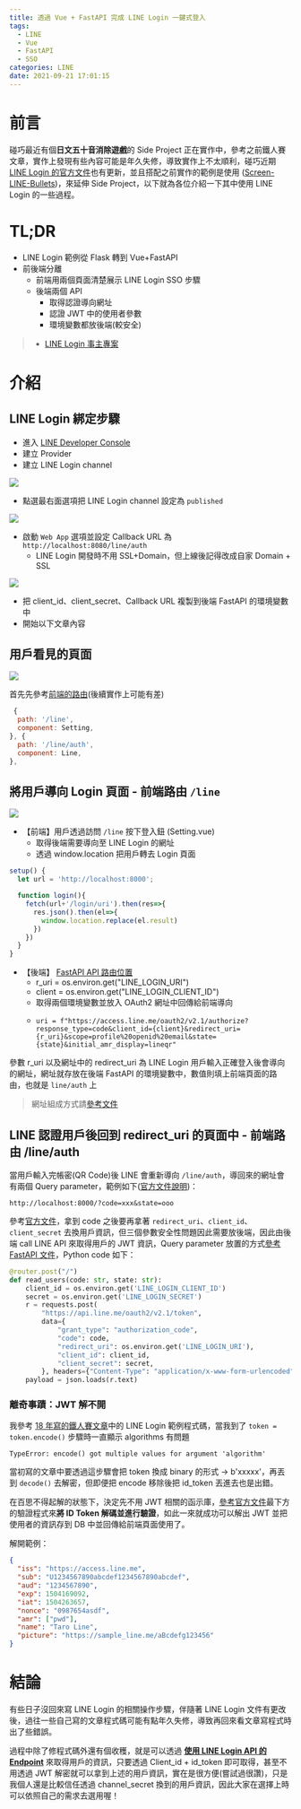 ```yaml
---
title: 透過 Vue + FastAPI 完成 LINE Login 一鍵式登入
tags:
  - LINE
  - Vue
  - FastAPI
  - SSO
categories: LINE
date: 2021-09-21 17:01:15
---
```



<style>
  section.compact {
    font-size: 150%  
  }
  img[alt~="center"] {
    display: block;
    margin: 0 auto;
  }
</style>

# 前言

碰巧最近有個**日文五十音消除遊戲**的 Side Project 正在實作中，參考之前鐵人賽文章，實作上發現有些內容可能是年久失修，導致實作上不太順利，碰巧近期 [LINE Login 的官方文件](https://developers.line.biz/zh-hant/docs/line-login/integrate-line-login/#verify-id-token)也有更新，並且搭配之前實作的範例是使用 ([Screen-LINE-Bullets](https://github.com/louis70109/Screen-LINE-Bullets))，來延伸 Side Project，以下就為各位介紹一下其中使用 LINE Login 的一些過程。

# TL;DR

- LINE Login 範例從 Flask 轉到 Vue+FastAPI
- 前後端分離
  - 前端用兩個頁面清楚展示 LINE Login SSO 步驟
  - 後端兩個 API
    - 取得認證導向網址
    - 認證 JWT 中的使用者參數
    - 環境變數都放後端(較安全)

> - [LINE Login 事主專案](https://github.com/louis70109/WordsGame)

<!-- more -->

# 介紹

## LINE Login 綁定步驟

- 進入 [LINE Developer Console](https://developers.line.biz/console/)
- 建立 Provider
- 建立 LINE Login channel

![](https://nijialin.com/images/2021/login/2.png)

- 點選最右面選項把 LINE Login channel 設定為 `published`

![](https://nijialin.com/images/2021/login/3.png)

- 啟動 `Web App` 選項並設定 Callback URL 為 `http://localhost:8080/line/auth`
  - LINE Login 開發時不用 SSL+Domain，但上線後記得改成自家 Domain + SSL

![](https://nijialin.com/images/2021/login/4.png)

- 把 client_id、client_secret、Callback URL 複製到後端 FastAPI 的環境變數中
- 開始以下文章內容

## 用戶看見的頁面

![](https://nijialin.com/images/2021/login/1.png)

首先先參考[前端的路由](https://github.com/louis70109/WordsGame/blob/master/src/router/index.js)(後續實作上可能有差)

```javascript
 {
  path: '/line',
  component: Setting,
}, {
  path: '/line/auth',
  component: Line,
},
```

## 將用戶導向 Login 頁面 - 前端路由 `/line`

![](https://developers.line.biz/assets/img/login-with-new-session.7620fe6f.png)

- 【前端】用戶透過訪問 `/line` 按下登入鈕 (Setting.vue)
  - 取得後端需要導向至 LINE Login 的網址
  - 透過 window.location 把用戶轉去 Login 頁面

```javascript
setup() {
  let url = 'http://localhost:8000';

  function login(){
    fetch(url+'/login/uri').then(res=>{
      res.json().then(el=>{
        window.location.replace(el.result)
      })
    })
  }
}
```

- 【後端】 [FastAPI API 路由位置](https://github.com/louis70109/WordsGame/blob/master/fastapi-backend/routers/login.py#L55)
  - r_uri = os.environ.get("LINE_LOGIN_URI")
  - client = os.environ.get("LINE_LOGIN_CLIENT_ID")
  - 取得兩個環境變數並放入 OAuth2 網址中回傳給前端導向
  -     uri = f"https://access.line.me/oauth2/v2.1/authorize?response_type=code&client_id={client}&redirect_uri={r_uri}&scope=profile%20openid%20email&state={state}&initial_amr_display=lineqr"

參數 r_uri 以及網址中的 redirect_uri 為 LINE Login 用戶輸入正確登入後會導向的網址，網址就存放在後端 FastAPI 的環境變數中，數值則填上前端頁面的路由，也就是 `line/auth` 上

> 網址組成方式請[參考文件](https://developers.line.biz/zh-hant/docs/line-login/integrate-line-login/#making-an-authorization-request)

## LINE 認證用戶後回到 redirect_uri 的頁面中 - 前端路由 /line/auth

當用戶輸入完帳密(QR Code)後 LINE 會重新導向 `/line/auth`，導回來的網址會有兩個 Query parameter，範例如下([官方文件說明](https://developers.line.biz/zh-hant/docs/line-login/integrate-line-login/#receiving-the-authorization-code))：

```
http://localhost:8000/?code=xxx&state=ooo
```

參考[官方文件](https://developers.line.biz/zh-hant/docs/line-login/integrate-line-login/#get-access-token)，拿到 code 之後要再拿著 `redirect_uri`、`client_id`、`client_secret` 去換用戶資訊，但三個參數安全性問題因此需要放後端，因此由後端 call LINE API 來取得用戶的 JWT 資訊，Query parameter 放置的方式[參考 FastAPI 文件](https://fastapi.tiangolo.com/tutorial/query-params/)，Python code 如下：

```python
@router.post("/")
def read_users(code: str, state: str):
    client_id = os.environ.get('LINE_LOGIN_CLIENT_ID')
    secret = os.environ.get('LINE_LOGIN_SECRET')
    r = requests.post(
        "https://api.line.me/oauth2/v2.1/token",
        data={
            "grant_type": "authorization_code",
            "code": code,
            "redirect_uri": os.environ.get('LINE_LOGIN_URI'),
            "client_id": client_id,
            "client_secret": secret,
        }, headers={"Content-Type": "application/x-www-form-urlencoded"})
    payload = json.loads(r.text)
```

### 離奇事蹟：JWT 解不開

我參考 [18 年寫的鐵人賽文章](https://nijialin.com/2019/10/05/Day21-LINE-Login-%E5%AF%A6%E4%BD%9C/)中的 LINE Login 範例程式碼，當我到了 `token = token.encode()` 步驟時一直顯示 algorithms 有問題

```
TypeError: encode() got multiple values for argument 'algorithm'
```

當初寫的文章中要透過這步驟會把 token 換成 binary 的形式 -> b'xxxxx'，再丟到 `decode()` 去解密，但即便把 encode 移除後把 id_token 丟進去也是出錯。

在百思不得起解的狀態下，決定先不用 JWT 相關的函示庫，[參考官方文件](https://developers.line.biz/zh-hant/docs/line-login/integrate-line-login/#decode-and-validate-id-token)最下方的驗證程式來**將 ID Token 解碼並進行驗證**，如此一來就成功可以解出 JWT 並把使用者的資訊存到 DB 中並回傳給前端頁面使用了。

解開範例：

```json
{
  "iss": "https://access.line.me",
  "sub": "U1234567890abcdef1234567890abcdef",
  "aud": "1234567890",
  "exp": 1504169092,
  "iat": 1504263657,
  "nonce": "0987654asdf",
  "amr": ["pwd"],
  "name": "Taro Line",
  "picture": "https://sample_line.me/aBcdefg123456"
}
```

# 結論

有些日子沒回來寫 LINE Login 的相關操作步驟，伴隨著 LINE Login 文件有更改後，過往一些自己寫的文章程式碼可能有點年久失修，導致再回來看文章寫程式時出了些錯誤。

過程中除了修程式碼外還有個收穫，就是可以透過 **[使用 LINE Login API 的 Endpoint](https://developers.line.biz/zh-hant/docs/line-login/integrate-line-login/#use-endpoint)** 來取得用戶的資訊，只要透過 Client_id + id_token 即可取得，甚至不用透過 JWT 解密就可以拿到上述的用戶資訊，實在是很方便(嘗試過很讚)，只是我個人還是比較信任透過 channel_secret 換到的用戶資訊，因此大家在選擇上時可以依照自己的需求去選用喔！
